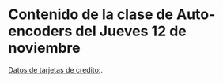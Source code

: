 # Contenido de la clase de Auto-encoders del Jueves 12 de noviembre

[Datos de tarjetas de credito:](https://drive.google.com/file/d/17AfPEaAQgdee8EJuquAUKCZ4BxdnoBTt/view?usp=sharing).</br>
